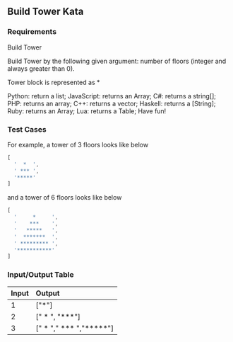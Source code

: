 ## Build Tower Kata

### Requirements 

Build Tower

Build Tower by the following given argument:
number of floors (integer and always greater than 0).

Tower block is represented as *

Python: return a list;
JavaScript: returns an Array;
C#: returns a string[];
PHP: returns an array;
C++: returns a vector<string>;
Haskell: returns a [String];
Ruby: returns an Array;
Lua: returns a Table;
Have fun!

### Test Cases

For example, a tower of 3 floors looks like below

```JavaScript
[
  '  *  ', 
  ' *** ', 
  '*****'
]
```

and a tower of 6 floors looks like below

```JavaScript
[
  '     *     ', 
  '    ***    ', 
  '   *****   ', 
  '  *******  ', 
  ' ********* ', 
  '***********'
]
```

### Input/Output Table

| Input                                   | Output    |
| :-------------------------------------- | :-------- |
| 1                                       | ["*"]     |
| 2                              | [" * ", "***"]     |
| 3                   | ["  *  "," *** ","*****"]     |
